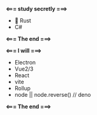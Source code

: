 **<=== study secretly ===>**
 - 🦀 Rust
 -    C# 

**<=== The end ===>**


**<=== I will ===>**
- Electron
- Vue2/3
- React
- vite
- Rollup
- node || node.reverse() // deno

**<=== The end ===>**
